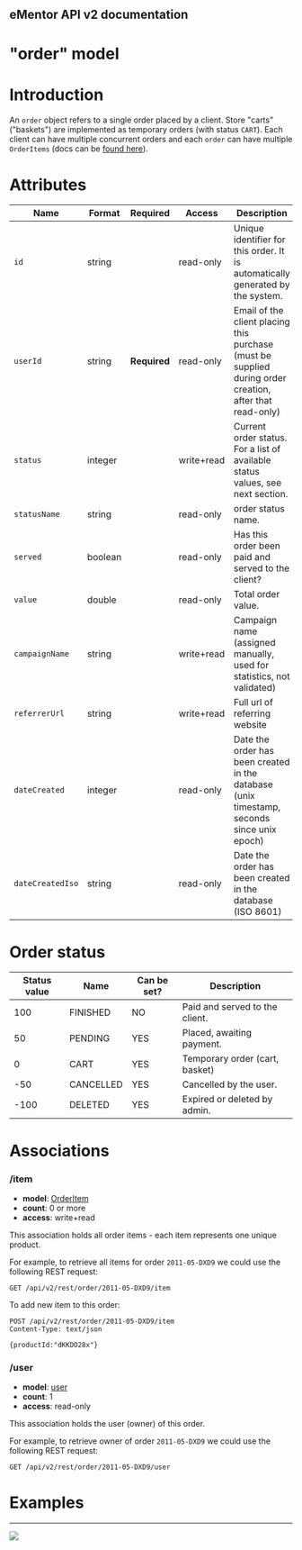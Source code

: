 eMentor API v2 documentation
--------------------------------

# "order" model #

Introduction
==============

An `order` object refers to a single order placed by a client. Store "carts" ("baskets") are implemented as temporary
orders (with status `CART`). Each client can have multiple concurrent orders and each `order` can have multiple
`OrderItems` (docs can be [found here](orderitem.md)).

Attributes
==============

  **Name**         | **Format**    | **Required** | **Access** | **Description**
------------------ | ------------- | ------------ | ---------- | --------------------
  `id`             | string        |              | read-only  | Unique identifier for this order. It is automatically generated by the system.
  `userId`         | string        | **Required** | read-only  | Email of the client placing this purchase (must be supplied during order creation, after that read-only)
  `status`         | integer       |              | write+read | Current order status. For a list of available status values, see next section.
  `statusName`     | string        |              | read-only  | order status name.
  `served`         | boolean       |              | read-only  | Has this order been paid and served to the client?
  `value`          | double        |              | read-only  | Total order value.
  `campaignName`   | string        |              | write+read | Campaign name (assigned manually, used for statistics, not validated)
  `referrerUrl`    | string        |              | write+read | Full url of referring website
  `dateCreated`    | integer       |              | read-only  | Date the order has been created in the database (unix timestamp, seconds since unix epoch)
  `dateCreatedIso` | string        |              | read-only  | Date the order has been created in the database (ISO 8601)


Order status
==============

 **Status value**   |  **Name**         | **Can be set?** | **Description**
 ------------------ | ----------------- | --------------- | ---------------------------------------
 100                | FINISHED          | NO              | Paid and served to the client.
 50                 | PENDING           | YES             | Placed, awaiting payment.
 0                  | CART              | YES             | Temporary order (cart, basket)
 -50                | CANCELLED         | YES             | Cancelled by the user.
 -100               | DELETED           | YES             | Expired or deleted by admin.

Associations
==============

### /item

 * **model**: [OrderItem](orderitem.md)
 * **count**: 0 or more
 * **access**: write+read

This association holds all order items - each item represents one unique product.

For example, to retrieve all items for order `2011-05-DXD9` we could use the following REST request:

    GET /api/v2/rest/order/2011-05-DXD9/item

To add new item to this order:

    POST /api/v2/rest/order/2011-05-DXD9/item
    Content-Type: text/json

    {productId:"dKKDO28x"}

### /user

 * **model**: [user](user.md)
 * **count**: 1
 * **access**: read-only

This association holds the user (owner) of this order.

For example, to retrieve owner of order `2011-05-DXD9` we could use the following REST request:

    GET /api/v2/rest/order/2011-05-DXD9/user

Examples
==============



----
![](http://www.ementor.pl/img/logo-white.png)
